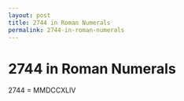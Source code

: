 ```yaml
---
layout: post
title: 2744 in Roman Numerals
permalink: 2744-in-roman-numerals
---
```


# 2744 in Roman Numerals

2744 = MMDCCXLIV
